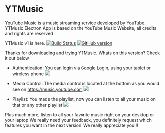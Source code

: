 

# YTMusic
YouTube Music is a music streaming service developed by YouTube. YTMusic Electron App is based on the YouTube Music Website, all credits and rights are reserved

YTMusic v1 is here.
[![Build Status](https://travis-ci.org/joemccann/dillinger.svg?branch=master)](https://travis-ci.org/joemccann/dillinger) [![GitHub version](https://badge.fury.io/gh/Mtechnik%2FYTMusic.svg)](https://badge.fury.io/gh/Mtechnik%2FYTMusic)

Thanks for downloading and trying YTMusic.
Whats on this version? Check it out below
*  Authentication: You can login via Google Login, using your tablet or wireless phone
                  ![](https://www.mediafire.com/convkey/4d54/twvbzdbe76ad4urzg.jpg?size_id=4)

*  Media Control: The media control is located at the bottom as you would see on https://music.youtube.com 
![](https://www.mediafire.com/convkey/a1c2/di2l6i11qp7f6hmzg.jpg?size_id=5)

* Playlist: You made the playlist, now you can listen to all your music on that or any other playlist
![](http://www.mediafire.com/convkey/3356/fg756f9a8dhu9oizg.jpg?size_id=4)

Plus much more, listen to all your favorite music right on your desktop or your laptop
We really need your feedback, you definitely request which features you want in the next version. We really appreciate  you!!!

<!--stackedit_data:
eyJoaXN0b3J5IjpbLTc0NzQ0NzgxNV19
-->